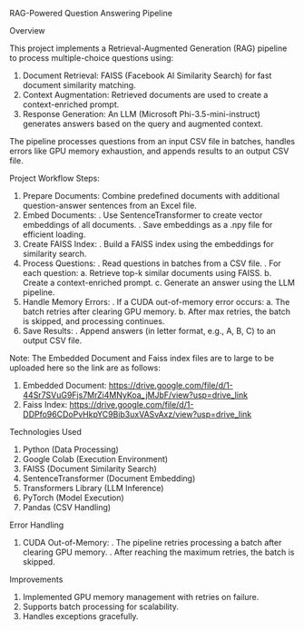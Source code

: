 RAG-Powered Question Answering Pipeline

Overview

This project implements a Retrieval-Augmented Generation (RAG) pipeline to process multiple-choice questions using:
1. Document Retrieval: FAISS (Facebook AI Similarity Search) for fast document similarity matching.
2. Context Augmentation: Retrieved documents are used to create a context-enriched prompt.
3. Response Generation: An LLM (Microsoft Phi-3.5-mini-instruct) generates answers based on the query and augmented context.

The pipeline processes questions from an input CSV file in batches, handles errors like GPU memory exhaustion, and appends results to an output CSV file.

Project Workflow
Steps:
1. Prepare Documents: Combine predefined documents with additional question-answer sentences from an Excel file.
2. Embed Documents:
   . Use SentenceTransformer to create vector embeddings of all documents.
   . Save embeddings as a .npy file for efficient loading.
3. Create FAISS Index:
   . Build a FAISS index using the embeddings for similarity search.
4. Process Questions:
   . Read questions in batches from a CSV file.
   . For each question:
   	a. Retrieve top-k similar documents using FAISS.
   	b. Create a context-enriched prompt.
	c. Generate an answer using the LLM pipeline.
5. Handle Memory Errors:
   . If a CUDA out-of-memory error occurs:
   	a. The batch retries after clearing GPU memory.
	b. After max retries, the batch is skipped, and processing continues.
6. Save Results:
   . Append answers (in letter format, e.g., A, B, C) to an output CSV file.

Note: The Embedded Document and Faiss index files are to large to be uploaded here so the link are as follows:
1. Embedded Document: https://drive.google.com/file/d/1-44Sr7SVuG9Fjs7MrZi4MNyKoa_jMJbF/view?usp=drive_link
2. Faiss Index: https://drive.google.com/file/d/1-DDPfo96CDoPvHkpYC9Bib3uxVASvAxz/view?usp=drive_link 

Technologies Used
1. Python (Data Processing)
2. Google Colab (Execution Environment)
3. FAISS (Document Similarity Search)
4. SentenceTransformer (Document Embedding)
5. Transformers Library (LLM Inference)
6. PyTorch (Model Execution)
7. Pandas (CSV Handling)

Error Handling
1. CUDA Out-of-Memory:
   . The pipeline retries processing a batch after clearing GPU memory.
   . After reaching the maximum retries, the batch is skipped.

Improvements
1. Implemented GPU memory management with retries on failure.
2. Supports batch processing for scalability.
3. Handles exceptions gracefully.
